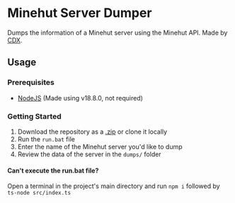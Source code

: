 # Minehut Server Dumper
Dumps the information of a Minehut server using the Minehut API. Made by [CDX](https://github.com/CDX-1).

## Usage

### Prerequisites

- [NodeJS](https://nodejs.org/en/) (Made using v18.8.0, not required)

### Getting Started

1. Download the repository as a [.zip](https://github.com/CDX-1/MinehutServerDump/archive/refs/heads/main.zip) or clone it locally
2. Run the `run.bat` file
4. Enter the name of the Minehut server you'd like to dump
5. Review the data of the server in the `dumps/` folder

#### Can't execute the run.bat file?

Open a terminal in the project's main directory and run `npm i` followed by `ts-node src/index.ts`
